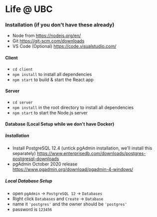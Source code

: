# Life @ UBC

### Installation (if you don't have these already)
- Node from https://nodejs.org/en/
- Git https://git-scm.com/downloads
- VS Code (Optional) https://code.visualstudio.com/

#### Client
- `cd client`
- `npm install` to install all dependencies 
- `npm start` to build & start the React app

#### Server
- `cd server`
- `npm install` in the root directory to install all dependencies
- `npm start` to start the Node.js server

#### Database (Local Setup while we don't have Docker)

##### Installation
- Install PostgreSQL 12.4 (untick pgAdmin installation, we'll install this separately) https://www.enterprisedb.com/downloads/postgres-postgresql-downloads
- pgAdmin October 2020 release https://www.pgadmin.org/download/pgadmin-4-windows/

##### Local Database Setup
- open `pgAdmin` -> `PostgreSQL 12` -> `Databases`
- Right click `Databases` and `Create` -> `Database`
- name it `'postgres'` and the owner should be `'postgres'`
-  password is `123456` 
